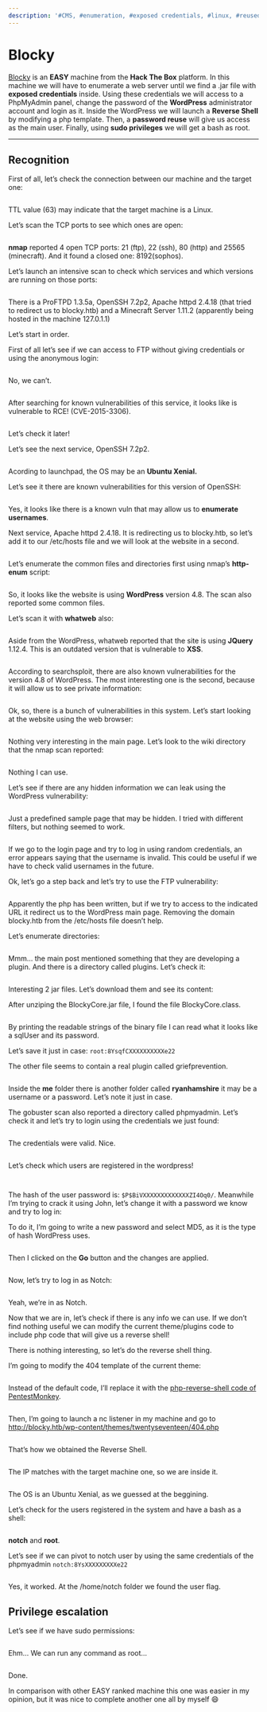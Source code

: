 ```yaml
---
description: '#CMS, #enumeration, #exposed credentials, #linux, #reused credentials, #sudo'
---
```


# Blocky

[Blocky](https://app.hackthebox.com/machines/Blocky) is an **EASY** machine from the **Hack The Box** platform. In this machine we will have to enumerate a web server until we find a .jar file with **exposed credentials** inside. Using these credentials we will access to a PhpMyAdmin panel, change the password of the **WordPress** administrator account and login as it. Inside the WordPress we will launch a **Reverse Shell** by modifying a php template. Then, a **password reuse** will give us access as the main user. Finally, using **sudo privileges** we will get a bash as root.

***

## Recognition

First of all, let’s check the connection between our machine and the target one:

<figure><img src="../../.gitbook/assets/image.png" alt=""><figcaption></figcaption></figure>

TTL value (63) may indicate that the target machine is a Linux.

Let’s scan the TCP ports to see which ones are open:

<figure><img src="../../.gitbook/assets/image (1).png" alt=""><figcaption></figcaption></figure>

**nmap** reported 4 open TCP ports: 21 (ftp), 22 (ssh), 80 (http) and 25565 (minecraft). And it found a closed one: 8192(sophos).

Let’s launch an intensive scan to check which services and which versions are running on those ports:

<figure><img src="../../.gitbook/assets/image (2).png" alt=""><figcaption></figcaption></figure>

There is a ProFTPD 1.3.5a, OpenSSH 7.2p2, Apache httpd 2.4.18 (that tried to redirect us to blocky.htb) and a Minecraft Server 1.11.2 (apparently being hosted in the machine 127.0.1.1)

Let’s start in order.

First of all let’s see if we can access to FTP without giving credentials or using the anonymous login:

<figure><img src="../../.gitbook/assets/image (3).png" alt=""><figcaption></figcaption></figure>

No, we can’t.

<figure><img src="../../.gitbook/assets/image (4).png" alt=""><figcaption></figcaption></figure>

After searching for known vulnerabilities of this service, it looks like is vulnerable to RCE! (CVE-2015-3306).

<figure><img src="../../.gitbook/assets/image (5).png" alt=""><figcaption></figcaption></figure>

Let’s check it later!

Let’s see the next service, OpenSSH 7.2p2.

<figure><img src="../../.gitbook/assets/image (6).png" alt=""><figcaption></figcaption></figure>

Acording to launchpad, the OS may be an **Ubuntu Xenial.**

Let’s see it there are known vulnerabilities for this version of OpenSSH:

<figure><img src="../../.gitbook/assets/image (7).png" alt=""><figcaption></figcaption></figure>

Yes, it looks like there is a known vuln that may allow us to **enumerate usernames**.

Next service, Apache httpd 2.4.18. It is redirecting us to blocky.htb, so let’s add it to our /etc/hosts file and we will look at the website in a second.

<figure><img src="../../.gitbook/assets/image (8).png" alt=""><figcaption></figcaption></figure>

Let’s enumerate the common files and directories first using nmap’s **http-enum** script:

<figure><img src="../../.gitbook/assets/image (9).png" alt=""><figcaption></figcaption></figure>

So, it looks like the website is using **WordPress** version 4.8. The scan also reported some common files.

Let’s scan it with **whatweb** also:

<figure><img src="../../.gitbook/assets/image (10).png" alt=""><figcaption></figcaption></figure>

Aside from the WordPress, whatweb reported that the site is using **JQuery** 1.12.4. This is an outdated version that is vulnerable to **XSS**.

<figure><img src="../../.gitbook/assets/image (11).png" alt=""><figcaption></figcaption></figure>

According to searchsploit, there are also known vulnerabilities for the version 4.8 of WordPress. The most interesting one is the second, because it will allow us to see private information:

<figure><img src="../../.gitbook/assets/image (12).png" alt=""><figcaption></figcaption></figure>

Ok, so, there is a bunch of vulnerabilities in this system. Let’s start looking at the website using the web browser:

<figure><img src="../../.gitbook/assets/image (48).png" alt=""><figcaption></figcaption></figure>

Nothing very interesting in the main page. Let’s look to the wiki directory that the nmap scan reported:

<figure><img src="../../.gitbook/assets/image (14).png" alt=""><figcaption></figcaption></figure>

Nothing I can use.

Let’s see if there are any hidden information we can leak using the WordPress vulnerability:

<figure><img src="../../.gitbook/assets/image (15).png" alt=""><figcaption></figcaption></figure>

Just a predefined sample page that may be hidden. I tried with different filters, but nothing seemed to work.

<figure><img src="../../.gitbook/assets/image (16).png" alt=""><figcaption></figcaption></figure>

If we go to the login page and try to log in using random credentials, an error appears saying that the username is invalid. This could be useful if we have to check valid usernames in the future.

Ok, let’s go a step back and let’s try to use the FTP vulnerability:

<figure><img src="../../.gitbook/assets/image (17).png" alt=""><figcaption></figcaption></figure>

Apparently the php has been written, but if we try to access to the indicated URL it redirect us to the WordPress main page. Removing the domain blocky.htb from the /etc/hosts file doesn’t help.

Let’s enumerate directories:

<figure><img src="../../.gitbook/assets/image (18).png" alt=""><figcaption></figcaption></figure>

Mmm… the main post mentioned something that they are developing a plugin. And there is a directory called plugins. Let’s check it:

<figure><img src="../../.gitbook/assets/image (19).png" alt=""><figcaption></figcaption></figure>

Interesting 2 jar files. Let’s download them and see its content:

After unziping the BlockyCore.jar file, I found the file BlockyCore.class.

<figure><img src="../../.gitbook/assets/image (21).png" alt=""><figcaption></figcaption></figure>

By printing the readable strings of the binary file I can read what it looks like a sqlUser and its password.

Let’s save it just in case: `root:8YsqfCXXXXXXXXXXe22`

The other file seems to contain a real plugin called griefprevention.

<figure><img src="../../.gitbook/assets/image (22).png" alt=""><figcaption></figcaption></figure>

Inside the **me** folder there is another folder called **ryanhamshire** it may be a username or a password. Let’s note it just in case.

The gobuster scan also reported a directory called phpmyadmin. Let’s check it and let’s try to login using the credentials we just found:

<figure><img src="../../.gitbook/assets/image (23).png" alt=""><figcaption></figcaption></figure>

The credentials were valid. Nice.

<figure><img src="../../.gitbook/assets/image (47).png" alt=""><figcaption></figcaption></figure>

Let’s check which users are registered in the wordpress!

<figure><img src="../../.gitbook/assets/image (46).png" alt=""><figcaption></figcaption></figure>

<figure><img src="../../.gitbook/assets/image (27).png" alt=""><figcaption></figcaption></figure>

The hash of the user password is: `$P$BiVXXXXXXXXXXXXXZI4Oq0/`. Meanwhile I’m trying to crack it using John, let’s change it with a password we know and try to log in:

To do it, I’m going to write a new password and select MD5, as it is the type of hash WordPress uses.

<figure><img src="../../.gitbook/assets/image (28).png" alt=""><figcaption></figcaption></figure>

Then I clicked on the **Go** button and the changes are applied.

<figure><img src="../../.gitbook/assets/image (29).png" alt=""><figcaption></figcaption></figure>

Now, let’s try to log in as Notch:

<figure><img src="../../.gitbook/assets/image (44).png" alt=""><figcaption></figcaption></figure>

Yeah, we’re in as Notch.

Now that we are in, let’s check if there is any info we can use. If we don’t find nothing useful we can modify the current theme/plugins code to include php code that will give us a reverse shell!

There is nothing interesting, so let’s do the reverse shell thing.

I’m going to modify the 404 template of the current theme:

<figure><img src="../../.gitbook/assets/image (45).png" alt=""><figcaption></figcaption></figure>

Instead of the default code, I’ll replace it with the [php-reverse-shell code of PentestMonkey](https://pentestmonkey.net/tools/web-shells/php-reverse-shell).

<figure><img src="../../.gitbook/assets/image (41).png" alt=""><figcaption></figcaption></figure>

Then, I’m going to launch a nc listener in my machine and go to http://blocky.htb/wp-content/themes/twentyseventeen/404.php

<figure><img src="../../.gitbook/assets/image (42).png" alt=""><figcaption></figcaption></figure>

That’s how we obtained the Reverse Shell.

<figure><img src="../../.gitbook/assets/image (34).png" alt=""><figcaption></figcaption></figure>

The IP matches with the target machine one, so we are inside it.

<figure><img src="../../.gitbook/assets/image (35).png" alt=""><figcaption></figcaption></figure>

The OS is an Ubuntu Xenial, as we guessed at the beggining.

Let’s check for the users registered in the system and have a bash as a shell:

<figure><img src="../../.gitbook/assets/image (36).png" alt=""><figcaption></figcaption></figure>

**notch** and **root**.

Let’s see if we can pivot to notch user by using the same credentials of the phpmyadmin `notch:8YsXXXXXXXXXe22`

<figure><img src="../../.gitbook/assets/image (39).png" alt=""><figcaption></figcaption></figure>

Yes, it worked. At the /home/notch folder we found the user flag.

## Privilege escalation

Let’s see if we have sudo permissions:

<figure><img src="../../.gitbook/assets/image (38).png" alt=""><figcaption></figcaption></figure>

Ehm… We can run any command as root…

<figure><img src="../../.gitbook/assets/image (40).png" alt=""><figcaption></figcaption></figure>

Done.

In comparison with other EASY ranked machine this one was easier in my opinion, but it was nice to complete another one all by myself :smile:
